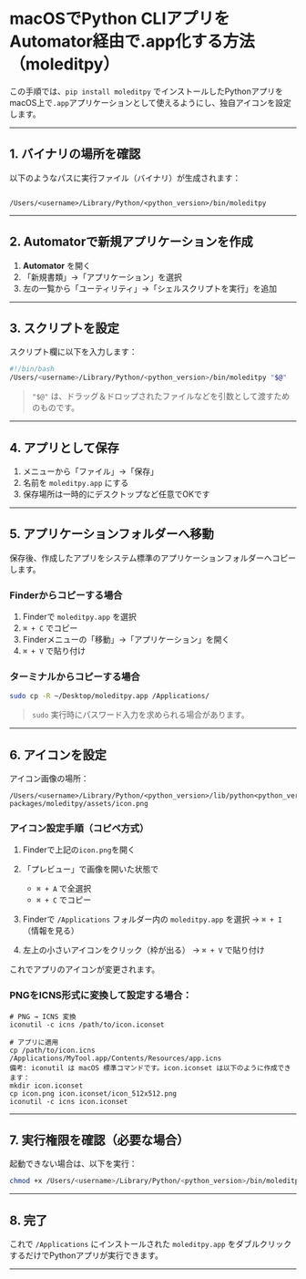 # macOSでPython CLIアプリをAutomator経由で.app化する方法（moleditpy）

この手順では、`pip install moleditpy` でインストールしたPythonアプリをmacOS上で`.app`アプリケーションとして使えるようにし、独自アイコンを設定します。

---

## 1. バイナリの場所を確認

以下のようなパスに実行ファイル（バイナリ）が生成されます：

```

/Users/<username>/Library/Python/<python_version>/bin/moleditpy

````

---

## 2. Automatorで新規アプリケーションを作成

1. **Automator** を開く  
2. 「新規書類」→「アプリケーション」を選択  
3. 左の一覧から「ユーティリティ」→「シェルスクリプトを実行」を追加  

---

## 3. スクリプトを設定

スクリプト欄に以下を入力します：

```bash
#!/bin/bash
/Users/<username>/Library/Python/<python_version>/bin/moleditpy "$@"
````

> `"$@"` は、ドラッグ＆ドロップされたファイルなどを引数として渡すためのものです。

---

## 4. アプリとして保存

1. メニューから「ファイル」→「保存」
2. 名前を `moleditpy.app` にする
3. 保存場所は一時的にデスクトップなど任意でOKです

---

## 5. アプリケーションフォルダーへ移動

保存後、作成したアプリをシステム標準のアプリケーションフォルダーへコピーします。

### Finderからコピーする場合

1. Finderで `moleditpy.app` を選択
2. `⌘ + C` でコピー
3. Finderメニューの「移動」→「アプリケーション」を開く
4. `⌘ + V` で貼り付け

### ターミナルからコピーする場合

```bash
sudo cp -R ~/Desktop/moleditpy.app /Applications/
```

> `sudo` 実行時にパスワード入力を求められる場合があります。

---

## 6. アイコンを設定

アイコン画像の場所：

```
/Users/<username>/Library/Python/<python_version>/lib/python<python_version>/site-packages/moleditpy/assets/icon.png
```

### アイコン設定手順（コピペ方式）

1. Finderで上記の`icon.png`を開く
2. 「プレビュー」で画像を開いた状態で

   * `⌘ + A` で全選択
   * `⌘ + C` でコピー
3. Finderで `/Applications` フォルダー内の `moleditpy.app` を選択 → `⌘ + I`（情報を見る）
4. 左上の小さいアイコンをクリック（枠が出る） → `⌘ + V` で貼り付け

これでアプリのアイコンが変更されます。


### PNGをICNS形式に変換して設定する場合：
```
# PNG → ICNS 変換
iconutil -c icns /path/to/icon.iconset

# アプリに適用
cp /path/to/icon.icns /Applications/MyTool.app/Contents/Resources/app.icns
備考: iconutil は macOS 標準コマンドです。icon.iconset は以下のように作成できます：
mkdir icon.iconset
cp icon.png icon.iconset/icon_512x512.png
iconutil -c icns icon.iconset
```
---

## 7. 実行権限を確認（必要な場合）

起動できない場合は、以下を実行：

```bash
chmod +x /Users/<username>/Library/Python/<python_version>/bin/moleditpy
```

---

## 8. 完了

これで `/Applications` にインストールされた `moleditpy.app` をダブルクリックするだけでPythonアプリが実行できます。


---

